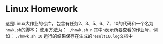 # Linux Homework
这是Linux大作业的仓库，包含有任务2、3、5、6、7、10的代码和一个名为`hmwk.sh`的脚本；
使用方法为：
`./hmwk.sh n`
其中`n`表示所要查看的作业号，例如：
`./hmwk.sh 10`
运行的结果保存在生成的`result10.log`文档中
